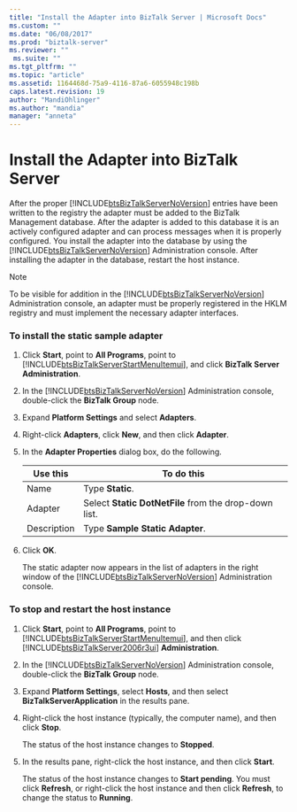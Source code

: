 ```yaml
---
title: "Install the Adapter into BizTalk Server | Microsoft Docs"
ms.custom: ""
ms.date: "06/08/2017"
ms.prod: "biztalk-server"
ms.reviewer: ""
 ms.suite: ""
ms.tgt_pltfrm: ""
ms.topic: "article"
ms.assetid: 1164468d-75a9-4116-87a6-6055948c198b
caps.latest.revision: 19
author: "MandiOhlinger"
ms.author: "mandia"
manager: "anneta"
---
```

# Install the Adapter into BizTalk Server
After the proper [!INCLUDE[btsBizTalkServerNoVersion](../includes/btsbiztalkservernoversion-md.md)] entries have been written to the registry the adapter must be added to the BizTalk Management database. After the adapter is added to this database it is an actively configured adapter and can process messages when it is properly configured. You install the adapter into the database by using the [!INCLUDE[btsBizTalkServerNoVersion](../includes/btsbiztalkservernoversion-md.md)] Administration console. After installing the adapter in the database, restart the host instance.  
  
> [!NOTE]
>  To be visible for addition in the [!INCLUDE[btsBizTalkServerNoVersion](../includes/btsbiztalkservernoversion-md.md)] Administration console, an adapter must be properly registered in the HKLM registry and must implement the necessary adapter interfaces.  
  
### To install the static sample adapter  
  
1.  Click **Start**, point to **All Programs**, point to [!INCLUDE[btsBizTalkServerStartMenuItemui](../includes/btsbiztalkserverstartmenuitemui-md.md)], and click **BizTalk Server Administration**.  
  
2.  In the [!INCLUDE[btsBizTalkServerNoVersion](../includes/btsbiztalkservernoversion-md.md)] Administration console, double-click the  **BizTalk Group** node.  
  
3.  Expand **Platform Settings** and select **Adapters**.  
  
4.  Right-click **Adapters**, click **New**, and then click **Adapter**.  
  
5.  In the **Adapter Properties** dialog box, do the following.  
  
    |Use this|To do this|  
    |--------------|----------------|  
    |Name|Type **Static**.|  
    |Adapter|Select **Static DotNetFile** from the drop-down list.|  
    |Description|Type **Sample Static Adapter**.|  
  
6.  Click **OK**.  
  
     The static adapter now appears in the list of adapters in the right window of the [!INCLUDE[btsBizTalkServerNoVersion](../includes/btsbiztalkservernoversion-md.md)] Administration console.  
  
### To stop and restart the host instance  
  
1.  Click **Start**, point to **All Programs**, point to [!INCLUDE[btsBizTalkServerStartMenuItemui](../includes/btsbiztalkserverstartmenuitemui-md.md)], and then click [!INCLUDE[btsBizTalkServer2006r3ui](../includes/btsbiztalkserver2006r3ui-md.md)] **Administration**.  
  
2.  In the [!INCLUDE[btsBizTalkServerNoVersion](../includes/btsbiztalkservernoversion-md.md)] Administration console, double-click the  **BizTalk Group** node.  
  
3.  Expand **Platform Settings**, select **Hosts**, and then select **BizTalkServerApplication** in the results pane.  
  
4.  Right-click the host instance (typically, the computer name), and then click **Stop**.  
  
     The status of the host instance changes to **Stopped**.  
  
5.  In the results pane, right-click the host instance, and then click **Start**.  
  
     The status of the host instance changes to **Start pending**. You must click **Refresh**, or right-click the host instance and then click **Refresh**, to change the status to **Running**.